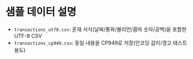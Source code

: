 # 샘플 데이터 설명

- `transactions_utf8.csv`: 혼재 서식(날짜/통화/불리언/콤마 숫자/공백)을 포함한 UTF-8 CSV
- `transactions_cp949.csv`: 동일 내용을 CP949로 저장(인코딩 감지/경고 테스트 용도)
